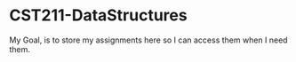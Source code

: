 # CST211-DataStructures

My Goal, is to store my assignments here so I can access them when I need them.
